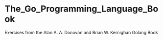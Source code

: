 # The_Go_Programming_Language_Book
Exercises from the  Alan A. A. Donovan and Brian W. Kernighan Golang Book
